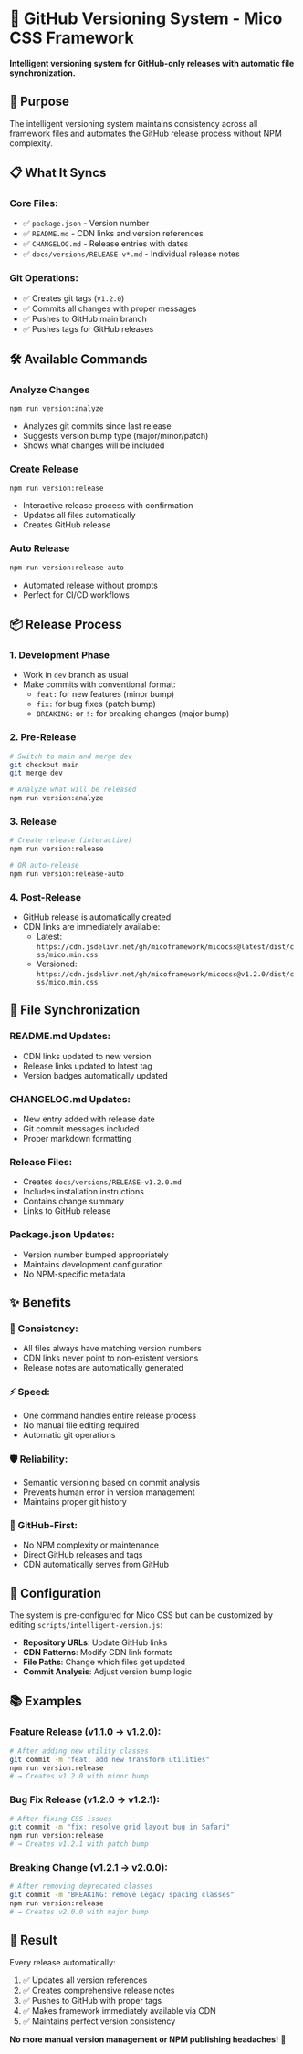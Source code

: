 # 🚀 GitHub Versioning System - Mico CSS Framework

**Intelligent versioning system for GitHub-only releases with automatic file synchronization.**

## 🎯 **Purpose**

The intelligent versioning system maintains consistency across all framework files and automates the GitHub release process without NPM complexity.

## 📋 **What It Syncs**

### **Core Files:**
- ✅ `package.json` - Version number
- ✅ `README.md` - CDN links and version references  
- ✅ `CHANGELOG.md` - Release entries with dates
- ✅ `docs/versions/RELEASE-v*.md` - Individual release notes

### **Git Operations:**
- ✅ Creates git tags (`v1.2.0`)
- ✅ Commits all changes with proper messages
- ✅ Pushes to GitHub main branch
- ✅ Pushes tags for GitHub releases

## 🛠️ **Available Commands**

### **Analyze Changes**
```bash
npm run version:analyze
```
- Analyzes git commits since last release
- Suggests version bump type (major/minor/patch)
- Shows what changes will be included

### **Create Release**
```bash
npm run version:release
```
- Interactive release process with confirmation
- Updates all files automatically
- Creates GitHub release

### **Auto Release**
```bash
npm run version:release-auto
```
- Automated release without prompts
- Perfect for CI/CD workflows

## 📦 **Release Process**

### **1. Development Phase**
- Work in `dev` branch as usual
- Make commits with conventional format:
  - `feat:` for new features (minor bump)
  - `fix:` for bug fixes (patch bump)  
  - `BREAKING:` or `!:` for breaking changes (major bump)

### **2. Pre-Release**
```bash
# Switch to main and merge dev
git checkout main
git merge dev

# Analyze what will be released
npm run version:analyze
```

### **3. Release**
```bash
# Create release (interactive)
npm run version:release

# OR auto-release
npm run version:release-auto
```

### **4. Post-Release**
- GitHub release is automatically created
- CDN links are immediately available:
  - Latest: `https://cdn.jsdelivr.net/gh/micoframework/micocss@latest/dist/css/mico.min.css`
  - Versioned: `https://cdn.jsdelivr.net/gh/micoframework/micocss@v1.2.0/dist/css/mico.min.css`

## 🔄 **File Synchronization**

### **README.md Updates:**
- CDN links updated to new version
- Release links updated to latest tag
- Version badges automatically updated

### **CHANGELOG.md Updates:**
- New entry added with release date
- Git commit messages included
- Proper markdown formatting

### **Release Files:**
- Creates `docs/versions/RELEASE-v1.2.0.md`
- Includes installation instructions
- Contains change summary
- Links to GitHub release

### **Package.json Updates:**
- Version number bumped appropriately
- Maintains development configuration
- No NPM-specific metadata

## ✨ **Benefits**

### **🎯 Consistency:**
- All files always have matching version numbers
- CDN links never point to non-existent versions
- Release notes are automatically generated

### **⚡ Speed:**
- One command handles entire release process
- No manual file editing required
- Automatic git operations

### **🛡️ Reliability:**
- Semantic versioning based on commit analysis
- Prevents human error in version management
- Maintains proper git history

### **🚀 GitHub-First:**
- No NPM complexity or maintenance
- Direct GitHub releases and tags
- CDN automatically serves from GitHub

## 🔧 **Configuration**

The system is pre-configured for Mico CSS but can be customized by editing `scripts/intelligent-version.js`:

- **Repository URLs**: Update GitHub links
- **CDN Patterns**: Modify CDN link formats
- **File Paths**: Change which files get updated
- **Commit Analysis**: Adjust version bump logic

## 📚 **Examples**

### **Feature Release (v1.1.0 → v1.2.0):**
```bash
# After adding new utility classes
git commit -m "feat: add new transform utilities"
npm run version:release
# → Creates v1.2.0 with minor bump
```

### **Bug Fix Release (v1.2.0 → v1.2.1):**
```bash
# After fixing CSS issues
git commit -m "fix: resolve grid layout bug in Safari"
npm run version:release
# → Creates v1.2.1 with patch bump
```

### **Breaking Change (v1.2.1 → v2.0.0):**
```bash
# After removing deprecated classes
git commit -m "BREAKING: remove legacy spacing classes"
npm run version:release
# → Creates v2.0.0 with major bump
```

## 🎉 **Result**

Every release automatically:
1. ✅ Updates all version references
2. ✅ Creates comprehensive release notes  
3. ✅ Pushes to GitHub with proper tags
4. ✅ Makes framework immediately available via CDN
5. ✅ Maintains perfect version consistency

**No more manual version management or NPM publishing headaches!** 🚀

